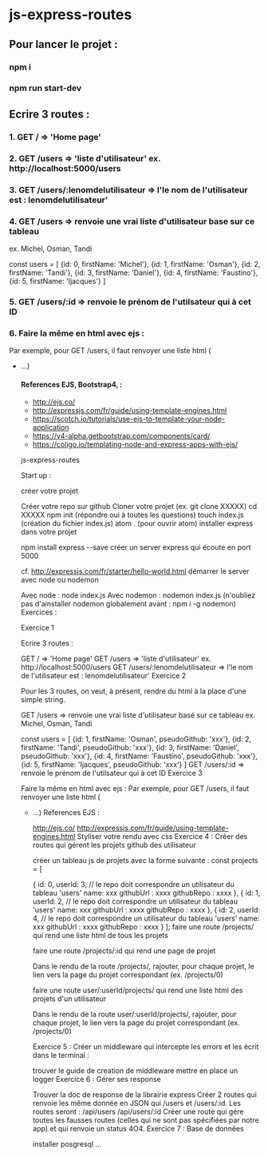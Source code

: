 # js-express-routes

## Pour lancer le projet :  

###  npm i
###  npm run start-dev

## Ecrire 3 routes :

### 1. GET / => 'Home page'
### 2. GET /users => 'liste d\'utilisateur' ex. http://localhost:5000/users
### 3. GET /users/:lenomdelutilisateur => l'le nom de l'utilisateur est : lenomdelutilisateur'

### 4. GET /users => renvoie une vrai liste d'utilisateur base sur ce tableau

ex. Michel, Osman, Tandi

const users = [
  {id: 0, firstName: 'Michel'},
  {id: 1, firstName: 'Osman'},
  {id: 2, firstName: 'Tandi'},
  {id: 3, firstName: 'Daniel'},
  {id: 4, firstName: 'Faustino'},
  {id: 5, firstName: 'Ijacques'}
]

### 5. GET /users/:id => renvoie le prénom de l'utilsateur qui à cet ID

### 6. Faire la même en html avec ejs :

Par exemple, pour GET /users, il faut renvoyer une liste html (<ul><li>...)

#### References EJS, Bootstrap4,  :

* http://ejs.co/
* http://expressjs.com/fr/guide/using-template-engines.html
* https://scotch.io/tutorials/use-ejs-to-template-your-node-application
* https://v4-alpha.getbootstrap.com/components/card/
* https://coligo.io/templating-node-and-express-apps-with-ejs/




js-express-routes

Start up :

créer votre projet

Créer votre repo sur github
Cloner votre projet (ex. git clone XXXXX)
cd XXXXX
npm init (répondre oui à toutes les questions)
touch index.js (création du fichier index.js)
atom . (pour ouvrir atom)
installer express dans votre projet

npm install express --save
créer un server express qui écoute en port 5000

cf. http://expressjs.com/fr/starter/hello-world.html
démarrer le server avec node ou nodemon

Avec node : node index.js
Avec nodemon : nodemon index.js (n'oubliez pas d'ainstaller nodemon globalement avant : npm i -g nodemon)
Exercices :

Exercice 1

Ecrire 3 routes :

GET / => 'Home page'
GET /users => 'liste d'utilisateur' ex. http://localhost:5000/users
GET /users/:lenomdelutilisateur => l'le nom de l'utilisateur est : lenomdelutilisateur'
Exercice 2

Pour les 3 routes, on veut, à présent, rendre du html à la place d'une simple string.

GET /users => renvoie une vrai liste d'utilisateur basé sur ce tableau
ex. Michel, Osman, Tandi

const users = [
  {id: 1, firstName: 'Osman', pseudoGithub: 'xxx'},
  {id: 2, firstName: 'Tandi', pseudoGithub: 'xxx'},
  {id: 3, firstName: 'Daniel', pseudoGithub: 'xxx'},
  {id: 4, firstName: 'Faustino', pseudoGithub: 'xxx'},
  {id: 5, firstName: 'Ijacques', pseudoGithub: 'xxx'}
]
GET /users/:id => renvoie le prénom de l'utilsateur qui à cet ID
Exercice 3

Faire la même en html avec ejs :
Par exemple, pour GET /users, il faut renvoyer une liste html (<ul><li>...)
References EJS :

http://ejs.co/
http://expressjs.com/fr/guide/using-template-engines.html
Styliser votre rendu avec css
Exercice 4 : Créer des routes qui gérent les projets github des utilisateur

créer un tableau js de projets avec la forme suivante :
const projects = [

 {
    id: 0,
    userId: 3, // le repo doit correspondre un utilisateur du tableau 'users'
    name: xxx
    githubUrl : xxxx
    githubRepo : xxxx
 },
 {
    id: 1,
    userId: 2, // le repo doit correspondre un utilisateur du tableau 'users'
    name: xxx
    githubUrl : xxxx
    githubRepo : xxxx
 },
 {
    id: 2,
    userId: 4, // le repo doit correspondre un utilisateur du tableau 'users'
    name: xxx
    githubUrl : xxxx
    githubRepo : xxxx
 }
];
faire une route /projects/ qui rend une liste html de tous les projets

faire une route /projects/:id qui rend une page de projet

Dans le rendu de la route /projects/, rajouter, pour chaque projet, le lien vers la page du projet correspondant (ex. /projects/0)

faire une route user/:userId/projects/ qui rend une liste html des projets d'un utilisateur

Dans le rendu de la route user/:userId/projects/, rajouter, pour chaque projet, le lien vers la page du projet correspondant (ex. /projects/0)

Exercice 5 : Créer un middleware qui intercepte les errors et les écrit dans le terminal :

trouver le guide de creation de middleware
mettre en place un logger
Exercice 6 : Gérer ses response

Trouver la doc de response de la librairie express
Créer 2 routes qui renvoie les même donnée en JSON qui /users et /users/:id. Les routes seront :
/api/users
/api/users/:id
Créer une route qui gére toutes les fausses routes (celles qui ne sont pas spécifiées par notre app) et qui renvoie un status 4O4.
Exercice 7 : Base de données

installer posgresql ...
